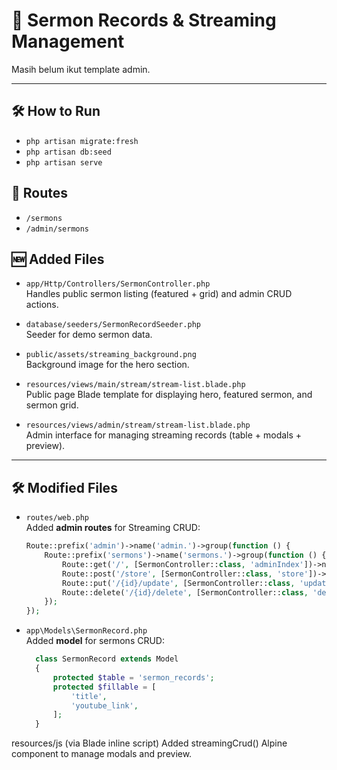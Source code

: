 # 📖 Sermon Records & Streaming Management

Masih belum ikut template admin.

---
## 🛠️ How to Run
- `php artisan migrate:fresh`
- `php artisan db:seed`
- `php artisan serve`

## 📝 Routes
- `/sermons`
- `/admin/sermons`

## 🆕 Added Files
- `app/Http/Controllers/SermonController.php`  
  Handles public sermon listing (featured + grid) and admin CRUD actions.

- `database/seeders/SermonRecordSeeder.php`  
  Seeder for demo sermon data.

- `public/assets/streaming_background.png`  
  Background image for the hero section.

- `resources/views/main/stream/stream-list.blade.php`  
  Public page Blade template for displaying hero, featured sermon, and sermon grid.

- `resources/views/admin/stream/stream-list.blade.php`  
  Admin interface for managing streaming records (table + modals + preview).

---

## 🛠️ Modified Files
- `routes/web.php`  
  Added **admin routes** for Streaming CRUD:
  ```php
  Route::prefix('admin')->name('admin.')->group(function () {
      Route::prefix('sermons')->name('sermons.')->group(function () {
          Route::get('/', [SermonController::class, 'adminIndex'])->name('index');
          Route::post('/store', [SermonController::class, 'store'])->name('store');
          Route::put('/{id}/update', [SermonController::class, 'update'])->name('update');
          Route::delete('/{id}/delete', [SermonController::class, 'destroy'])->name('destroy');
      });
  });

- `app\Models\SermonRecord.php`  
  Added **model** for sermons CRUD:
  ```php
    class SermonRecord extends Model
    {
        protected $table = 'sermon_records';
        protected $fillable = [
            'title',
            'youtube_link',
        ];
    }
resources/js (via Blade inline script)
Added streamingCrud() Alpine component to manage modals and preview.

